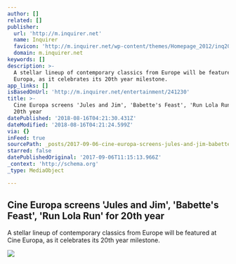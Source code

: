 ```yaml
---
author: []
related: []
publisher:
  url: 'http://m.inquirer.net'
  name: Inquirer
  favicon: 'http://m.inquirer.net/wp-content/themes/Homepage_2012/inq2013/favicon.ico'
  domain: m.inquirer.net
keywords: []
description: >-
  A stellar lineup of contemporary classics from Europe will be featured at Cine
  Europa, as it celebrates its 20th year milestone.
app_links: []
isBasedOnUrl: 'http://m.inquirer.net/entertainment/241230'
title: >-
  Cine Europa screens 'Jules and Jim', 'Babette's Feast', 'Run Lola Run' for
  20th year
datePublished: '2018-08-16T04:21:30.431Z'
dateModified: '2018-08-16T04:21:24.599Z'
via: {}
inFeed: true
sourcePath: _posts/2017-09-06-cine-europa-screens-jules-and-jim-babettes-feast-run.md
starred: false
datePublishedOriginal: '2017-09-06T11:15:13.966Z'
_context: 'http://schema.org'
_type: MediaObject

---
```

<article style=""><h1>Cine Europa screens 'Jules and Jim', 'Babette's Feast', 'Run Lola Run' for 20th year</h1><p>A stellar lineup of contemporary classics from Europe will be featured at Cine Europa, as it celebrates its 20th year milestone.</p><img src="http://entertainment.inquirer.net/wp-content/blogs.dir/6/files/2017/09/20994202_386159011786944_748541220361626014_n-600x226.jpg" /></article>